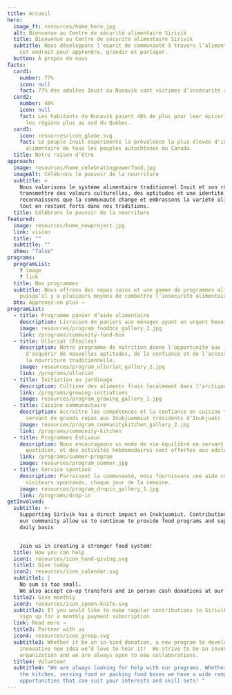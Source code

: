```yaml
---
title: Accueil
hero:
  image_ft: resources/home_hero.jpg
  alt: Bienvenue au Centre de sécurité alimentaire Sirivik
  title: Bienvenue au Centre de sécurité alimentaire Sirivik
  subtitle: Nous développons l’esprit de communauté à travers l’alimentation, dans
    cet endroit pour apprendre, grandir et partager.
  button: À propos de nous
facts:
  card1:
    number: 77%
    icon: null
    fact: 77% des adultes Inuit au Nunavik sont victimes d’insécurité alimentaire.
  card2:
    number: 48%
    icon: null
    fact: Les habitants du Nunavik paient 48% de plus pour leur épicerie que dans
      les régions plus au sud du Québec.
  card3:
    icon: resources/icon_globe.svg
    fact: Le peuple Inuit expérimente la prévalence la plus élevée d'insécurité
      alimentaire de tous les peuples autochtones du Canada.
  title: Notre raison d’être
approach:
  image: resources/home_celebratingpowerfood.jpg
  imageAlt: Célébrons le pouvoir de la nourriture
  subtitle: >
    Nous valorisons le système alimentaire traditionnel Inuit et son rôle de
    transmettre des valeurs culturelles, des aptitudes et une identité. Nous
    reconnaissons que la communauté change et embrassons la variété alimentaire
    tout en restant forts dans nos traditions.
  title: Célébrons le pouvoir de la nourriture
featured:
  image: resources/home_newproject.jpg
  link: vision
  title: ""
  subtitle: ""
  show: "false"
programs:
  programList:
    ? image
    ? link
  title: Nos programmes
  subtitle: Nous offrons des repas sains et une gamme de programmes alimentaires
    puisqu’il y a plusieurs moyens de combattre l’insécurité alimentaire.
  btn: Apprenez-en plus →
programList:
  - title: Programme panier d’aide alimentaire
    description: Livraison de paniers aux ménages ayant un urgent besoin d’assistance
    image: resources/program_foodbox_gallery_2.jpg
    link: /programs/community-food-box
  - title: Ulluriat (Étoiles)
    description: Notre programme de nutrition donne l'opportunité aux jeunes
      d'acquérir de nouvelles aptitudes, de la confiance et de l’accessibilité à
      la nourriture traditionnelle.
    image: resources/program_ulluriat_gallery_2.jpg
    link: /programs/ulluriat
  - title: Initiation au jardinage
    description: Cultiver des aliments frais localement dans l'arctique
    link: /programs/growing-initiatives
    image: resources/program_growing_gallery_1.jpg
  - title: Cuisine communautaire
    description: Accroître les compétences et la confiance en cuisine tout en
      servant de grands repas aux Inukjuammiut (résidents d’Inukjuak)
    image: resources/program_communitykitchen_gallery_2.jpg
    link: /programs/community-kitchen
  - title: Programmes Estivaux
    description: Nous encourageons un mode de vie équilibré en servant un déjeuner
      quotidien, et des activités hebdomadaires sont offertes aux adolescents.
    link: /programs/summer-program
    image: resources/program_summer.jpg
  - title: Service spontané
    description: Parrainant la communauté, nous fournissons une aide constante aux
      visiteurs spontanés, chaque jour de la semaine.
    image: resources/program_dropin_gallery_1.jpg
    link: /programs/drop-in
getInvolved:
  subtitle: >-
    Supporting Sirivik has a direct impact on Inukjuamiut. Contributions from
    our community allow us to continue to provide food programs and support on a
    daily basis


    Join us in creating a stronger food system!
  title: How you can help
  icon1: resources/icon_hand-giving.svg
  title1: Give today
  icon2: resources/icon_calendar.svg
  subtitle1: |
    No sum is too small.
    We also accept co-op transfers and in person cash donations at our location.
  title2: Give monthly
  icon3: resources/icon_spoon-knife.svg
  subtitle2: If you would like to make regular contributions to Sirivik you can
    sign up for a monthly payment subscription.
  link: Read more →
  title3: Partner with us
  icon4: resources/icon_group.svg
  subtitle3: Whether it be an in-kind donation, a new program to develop or an
    innovative new idea we’d love to hear it!  We strive to be an inventive
    organization and we are always open to new collaborations.
  title4: Volunteer
  subtitle4: "We are always looking for help with our programs. Whether it’s in
    the kitchen, serving food or packing food boxes we have a wide range of
    opportunities that can suit your interests and skill sets! "
---
```


